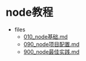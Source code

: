 # node教程

- files
  - [010_node基础.md](010_node基础.md)
  - [090_node项目配置.md](090_node项目配置.md)
  - [900_node最佳实践.md](900_node最佳实践.md)
